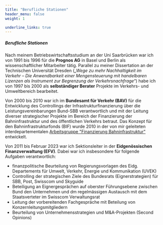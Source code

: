 ```yaml
---
title: "Berufliche Stationen"
header_menu: false
weight: 1

underline_links: true
---
```

##### Berufliche Stationen

Nach meinem Betriebswirtschaftsstudium an der Uni Saarbrücken war ich von 1991 bis 1996 für die **Prognos AG** in Basel und Berlin als wissenschaftlicher Mitarbeiter tätig. Parallel zu meiner Dissertation an der Technischen Universität Dresden (*„Wege zu mehr Nachhaltigkeit im Verkehr –
Die Anwendbarkeit einer Mengensteuerung mit handelbaren Lizenzen als Instrument zur Begrenzung der Verkehrsnachfrage“*) habe ich von 1997 bis 2000 als **selbständiger Berater** Projekte im Verkehrs- und Umweltbereich bearbeitet.

Von 2000 bis 2010 war ich im **Bundesamt für Verkehr (BAV)** für die Entwicklung des Controllings der Infrastrukturfinanzierung über die Leistungsvereinbarungen Bund-SBB verantwortlich und mit der Leitung diverser strategischer Projekte im Bereich der Finanzierung der Bahninfrastruktur und des öffentlichen Verkehrs betraut. Das Konzept für den Bahninfrastrukturfonds (BIF) wurde 2010 in der von mir geleiteten interdepartementalen [Arbeitsgruppe "Finanzierung Bahninfrastruktur"](https://www.newsd.admin.ch/newsd/message/attachments/21849.pdf) entwickelt.

Von 2011 bis Februar 2023 war ich Sektionsleiter in der **Eidgenössischen Finanzverwaltung (EFV)**. Dabei war ich insbesondere für folgende Aufgaben verantwortlich: 
* finanzpolitische Beurteilung von Regierungsvorlagen des Eidg. Departements für Umwelt, Verkehr, Energie und Kommunikation (UVEK)
* Controlling der strategischen Ziele des Bundesrats (Eignerstrategien) für SBB, Post, Swisscom und Skyguide
* Beteiligung an Eignergesprächen auf oberster Führungsebene zwischen Bund den Unternehmen und dm regelmässigen Austausch mit dem Staatsverteter im Swisscom Verwaltungsrat
* Leitung der vorbereitenden Fachgespräche mit Beteilung von Konzernleitungsmitgliedern
* Beurteilung von Unternehmensstrategien und M&A-Projekten (Second Opinions)
